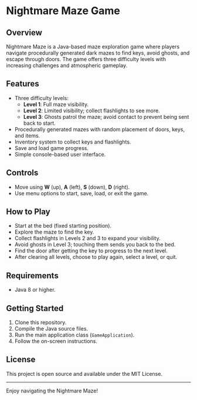 # Nightmare Maze Game

## Overview
Nightmare Maze is a Java-based maze exploration game where players navigate procedurally generated dark mazes to find keys, avoid ghosts, and escape through doors. The game offers three difficulty levels with increasing challenges and atmospheric gameplay.

## Features
- Three difficulty levels:
  - **Level 1**: Full maze visibility.
  - **Level 2**: Limited visibility; collect flashlights to see more.
  - **Level 3**: Ghosts patrol the maze; avoid contact to prevent being sent back to start.
- Procedurally generated mazes with random placement of doors, keys, and items.
- Inventory system to collect keys and flashlights.
- Save and load game progress.
- Simple console-based user interface.

## Controls
- Move using **W** (up), **A** (left), **S** (down), **D** (right).
- Use menu options to start, save, load, or exit the game.

## How to Play
- Start at the bed (fixed starting position).
- Explore the maze to find the key.
- Collect flashlights in Levels 2 and 3 to expand your visibility.
- Avoid ghosts in Level 3; touching them sends you back to the bed.
- Find the door after getting the key to progress to the next level.
- After clearing all levels, choose to play again, select a level, or quit.

## Requirements
- Java 8 or higher.

## Getting Started
1. Clone this repository.
2. Compile the Java source files.
3. Run the main application class (`GameApplication`).
4. Follow the on-screen instructions.

## License
This project is open source and available under the MIT License.

---

Enjoy navigating the Nightmare Maze!
